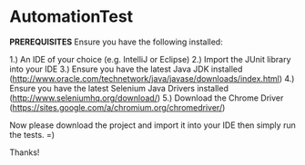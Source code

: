 # AutomationTest

**PREREQUISITES**
Ensure you have the following installed:

1.) An IDE of your choice (e.g. IntelliJ or Eclipse)
2.) Import the JUnit library into your IDE
3.) Ensure you have the latest Java JDK installed (http://www.oracle.com/technetwork/java/javase/downloads/index.html)
4.) Ensure you have the latest Selenium Java Drivers installed (http://www.seleniumhq.org/download/)
5.) Download the Chrome Driver (https://sites.google.com/a/chromium.org/chromedriver/)

Now please download the project and import it into your IDE then simply run the tests. =)

Thanks!

